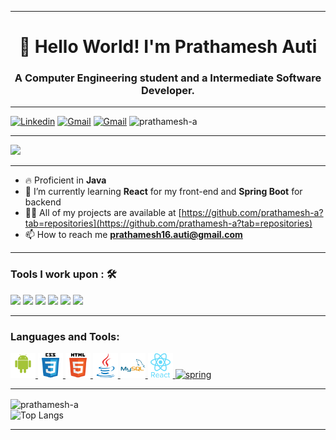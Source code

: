<!-- Hello! Thanks for visiting my profile-->

<!-- Intro -->
<hr><h1 align="center">👋 Hello World! I'm Prathamesh Auti</h1>
<h3 align="center">A Computer Engineering student and a Intermediate Software Developer.</h3><hr>

<!-- My Profiles -->
[![Linkedin](https://img.shields.io/badge/-prathamesh-blue?style=flat&logo=Linkedin&logoColor=white)](https://www.linkedin.com/in/prathamesh-auti-a02280221/)
[![Gmail](https://img.shields.io/badge/-prathamesh16.auti-c14438?style=flat&logo=Gmail&logoColor=white)](mailto:prathamesh16.auti@gmail.com)
[![Gmail](https://img.shields.io/badge/-prathamesh-d16c06?style=flat&logo=LeetCode&logoColor=white)](https://leetcode.com/inix-a/)
<img src="https://komarev.com/ghpvc/?username=prathamesh-a&label=Profile%20views&color=0e75b6&style=flat" alt="prathamesh-a" />
<hr>

<!-- My Trophies ;) -->
<img alig src="https://github-profile-trophy.vercel.app/?username=prathamesh-a&theme=onedark&no-bg=true&no-frame=true&title=Commits,Repositories,PullRequest" /><hr>

<!-- Some Information -->
- 🔥 Proficient in **Java**
- 🌱 I’m currently learning **React** for my front-end and **Spring Boot** for backend
- 👨‍💻 All of my projects are available at [https://github.com/prathamesh-a?tab=repositories](https://github.com/prathamesh-a?tab=repositories)
- 📫 How to reach me **prathamesh16.auti@gmail.com**
<hr>

<!-- Tools that I use -->
<h3>Tools I work upon : 🛠</h3>
<p>
  <img src="https://img.shields.io/badge/Java-5382a1?style=for-the-badge&logo=Java&logoColor=white">
  <img src="https://img.shields.io/badge/Android-a4c639?style=for-the-badge&logo=android&logoColor=white">
  <img src="https://img.shields.io/badge/javascript-%23323330.svg?style=for-the-badge&logo=javascript&logoColor=%23F7DF1E">
  <img src="https://img.shields.io/badge/SpringBoot%20-%23563D7C.svg?&style=for-the-badge&logo=SpringBoot&logoColor=white">
  <img src="https://img.shields.io/badge/react-%2320232a.svg?style=for-the-badge&logo=react&logoColor=%2361DAFB">
  <img src="https://img.shields.io/badge/Solidity-%23363636.svg?style=for-the-badge&logo=solidity&logoColor=white">
</p><hr>

<!-- Tools and Languages I know -->
<h3 align="left">Languages and Tools:</h3>
<p align="left"> <a href="https://developer.android.com" target="_blank"> <img src="https://raw.githubusercontent.com/devicons/devicon/master/icons/android/android-original-wordmark.svg" alt="android" width="40" height="40"/> </a> <a href="https://www.w3schools.com/css/" target="_blank"> <img src="https://raw.githubusercontent.com/devicons/devicon/master/icons/css3/css3-original-wordmark.svg" alt="css3" width="40" height="40"/> </a> <a href="https://www.w3.org/html/" target="_blank"> <img src="https://raw.githubusercontent.com/devicons/devicon/master/icons/html5/html5-original-wordmark.svg" alt="html5" width="40" height="40"/> </a> <a href="https://www.java.com" target="_blank"> <img src="https://raw.githubusercontent.com/devicons/devicon/master/icons/java/java-original.svg" alt="java" width="40" height="40"/> </a> <a href="https://www.mysql.com/" target="_blank"> <img src="https://raw.githubusercontent.com/devicons/devicon/master/icons/mysql/mysql-original-wordmark.svg" alt="mysql" width="40" height="40"/> </a> <a href="https://reactjs.org/" target="_blank"> <img src="https://raw.githubusercontent.com/devicons/devicon/master/icons/react/react-original-wordmark.svg" alt="react" width="40" height="40"/> </a> <a href="https://spring.io/" target="_blank"> <img src="https://www.vectorlogo.zone/logos/springio/springio-icon.svg" alt="spring" width="40" height="40"/> </a> </p><hr>

<!-- Stats for my GitHub Profile -->
<img align="center" src="https://github-readme-stats.vercel.app/api?username=prathamesh-a&show_icons=true&locale=en&theme=radical" alt="prathamesh-a" /><br>
![Top Langs](https://github-readme-stats.vercel.app/api/top-langs/?username=prathamesh-a&layout=compact&theme=radical)
<hr>

<!-- That's it! -->
